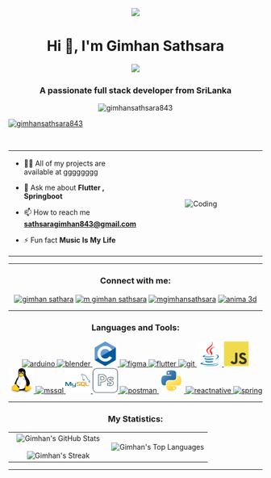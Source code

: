  <p align="center"> <picture><img src = "https://github.com/7oSkaaa/7oSkaaa/blob/main/Images/about_me.gif?raw=true" width = 150px></picture>
  <h1 align="center">Hi 👋, I'm Gimhan Sathsara</h1></p>
<p align="center">
  <a href="[https://github.com/DenverCoder1/readme-typing-svg](https://raw.githubusercontent.com/rahuldkjain/github-profile-readme-generator/master/src/images/icons/Social/linked-in-alt.svg)"><img src="https://readme-typing-svg.herokuapp.com?font=Time+New+Roman&color=cyan&size=25&center=true&vCenter=true&width=600&height=100&lines=Hi..+My+Friends..&hearts;++;I+am+a+3D-Animation+modelling+Designer;Self-taught+Front-End+Developer,;Active+Learner/Researcher,;Love+to+Music...&hearts;"></a>


</p>
<h3 align="center">A passionate full stack developer from SriLanka</h3>

<p align="center"> <img src="https://komarev.com/ghpvc/?username=gimhansathsara843&label=Profile%20views&color=0e75b6&style=flat" alt="gimhansathsara843" /> </p>

<p align="left"> <a href="https://github.com/ryo-ma/github-profile-trophy"><img src="https://github-profile-trophy.vercel.app/?username=gimhansathsara843" alt="gimhansathsara843" /></a> </p>

<p align="left"> <a href="https://twitter.com/" target="blank"><img src="https://img.shields.io/twitter/follow/?logo=twitter&style=for-the-badge" alt="" /></a> </p>







<table align="center">
<tr border="none">
<td width="50%" align="left">
  
- 👨‍💻 All of my projects are available at [gggggggg](gggggggg)

- 💬 Ask me about **Flutter , Springboot**

- 📫 How to reach me **sathsaragimhan843@gmail.com**

- ⚡ Fun fact **Music Is My Life**


</td>
<td width="50%" align="center">

  <img align="center" alt="Coding" width="450" src="https://repository-images.githubusercontent.com/588181932/e36ec678-7984-4cdd-8e4c-a3932772ff8e">

  
  </td>
</tr>
</table>


---

<h3 align="center">Connect with me:</h3>
<p align="center">
<a href="https://www.linkedin.com/in/gimhan-sathsara-745ba8312?lipi=urn%3Ali%3Apage%3Ad_flagship3_profile_view_base_contact_details%3Bp%2FjKH3jrQ4m2d3wvgUTD1w%3D%3D" target="blank"><img align="center" src="https://raw.githubusercontent.com/rahuldkjain/github-profile-readme-generator/master/src/images/icons/Social/linked-in-alt.svg" alt="gimhan sathara" height="50" width="50" /></a>
<a href="https://www.facebook.com/profile.php?id=100091668394919&mibextid=ZbWKwL" target="blank"><img align="center" src="https://raw.githubusercontent.com/rahuldkjain/github-profile-readme-generator/master/src/images/icons/Social/facebook.svg" alt="m gimhan sathsara" height="50" width="50" /></a>
<a href="https://www.instagram.com/mgimhansathsara?igsh=MWZ0YnVyMWt6eHA5bQ==" target="blank"><img align="center" src="https://raw.githubusercontent.com/rahuldkjain/github-profile-readme-generator/master/src/images/icons/Social/instagram.svg" alt="mgimhansathsara" height="50" width="50" /></a>
<a href="https://www.youtube.com/@ANIMA_3D" target="blank"><img align="center" src="https://raw.githubusercontent.com/rahuldkjain/github-profile-readme-generator/master/src/images/icons/Social/youtube.svg" alt="anima 3d" height="50" width="50" /></a>
</p>

---

<h3 align="center">Languages and Tools:</h3>
<p align="center"> 
<a href="https://www.arduino.cc/" target="_blank" rel="noreferrer"> <img src="https://cdn.worldvectorlogo.com/logos/arduino-1.svg" alt="arduino" width="50" height="50"/> </a> 
<a href="https://www.blender.org/" target="_blank" rel="noreferrer"> <img src="https://download.blender.org/branding/community/blender_community_badge_white.svg" alt="blender" width="50" height="50"/> </a> 
<a href="https://www.cprogramming.com/" target="_blank" rel="noreferrer"> <img src="https://raw.githubusercontent.com/devicons/devicon/master/icons/c/c-original.svg" alt="c" width="50" height="50"/> </a> 
<a href="https://www.figma.com/" target="_blank" rel="noreferrer"> <img src="https://www.vectorlogo.zone/logos/figma/figma-icon.svg" alt="figma" width="50" height="50"/> </a> 
<a href="https://flutter.dev" target="_blank" rel="noreferrer"> <img src="https://www.vectorlogo.zone/logos/flutterio/flutterio-icon.svg" alt="flutter" width="50" height="50"/> </a> 
<a href="https://git-scm.com/" target="_blank" rel="noreferrer"> <img src="https://www.vectorlogo.zone/logos/git-scm/git-scm-icon.svg" alt="git" width="50" height="50"/> </a> 
<a href="https://www.java.com" target="_blank" rel="noreferrer"> <img src="https://raw.githubusercontent.com/devicons/devicon/master/icons/java/java-original.svg" alt="java" width="50" height="50"/> </a> 
<a href="https://developer.mozilla.org/en-US/docs/Web/JavaScript" target="_blank" rel="noreferrer"> <img src="https://raw.githubusercontent.com/devicons/devicon/master/icons/javascript/javascript-original.svg" alt="javascript" width="50" height="50"/> </a> 
<a href="https://www.linux.org/" target="_blank" rel="noreferrer"> <img src="https://raw.githubusercontent.com/devicons/devicon/master/icons/linux/linux-original.svg" alt="linux" width="50" height="50"/> </a> 
<a href="https://www.microsoft.com/en-us/sql-server" target="_blank" rel="noreferrer"> <img src="https://www.svgrepo.com/show/303229/microsoft-sql-server-logo.svg" alt="mssql" width="50" height="50"/> </a> 
<a href="https://www.mysql.com/" target="_blank" rel="noreferrer"> <img src="https://raw.githubusercontent.com/devicons/devicon/master/icons/mysql/mysql-original-wordmark.svg" alt="mysql" width="50" height="50"/> </a> 
<a href="https://www.photoshop.com/en" target="_blank" rel="noreferrer"> <img src="https://raw.githubusercontent.com/devicons/devicon/master/icons/photoshop/photoshop-line.svg" alt="photoshop" width="50" height="50"/> </a> 
<a href="https://postman.com" target="_blank" rel="noreferrer"> <img src="https://www.vectorlogo.zone/logos/getpostman/getpostman-icon.svg" alt="postman" width="50" height="50"/> </a> 
<a href="https://www.python.org" target="_blank" rel="noreferrer"> <img src="https://raw.githubusercontent.com/devicons/devicon/master/icons/python/python-original.svg" alt="python" width="50" height="50"/> </a> 
<a href="https://reactnative.dev/" target="_blank" rel="noreferrer"> <img src="https://reactnative.dev/img/header_logo.svg" alt="reactnative" width="50" height="50"/> </a> 
<a href="https://spring.io/" target="_blank" rel="noreferrer"> <img src="https://www.vectorlogo.zone/logos/springio/springio-icon.svg" alt="spring" width="50" height="50"/> </a> 
</p>


---



<h3 align="center">My Statistics:</h3>
<p align="center">
<table align="center">
<tr border="none">
<td width="50%" align="center">

  <img align="center" src="https://github-readme-stats.vercel.app/api?username=gimhansathsara843&theme=dark&show_icons=true&count_private=true" alt="Gimhan's GitHub Stats" />
  <br></br>
  <img title="🔥 Get streak stats for your profile at git.io/streak-stats" alt="Gimhan's Streak" src="https://github-readme-streak-stats.herokuapp.com/?user=gimhansathsara843&theme=dark&hide_border=false" /> 
</td>
<td width="50%" align="center">

  <img align="center" src="https://github-readme-stats.anuraghazra1.vercel.app/api/top-langs/?username=gimhansathsara843&theme=dark&hide_border=false&no-bg=true&no-frame=true&langs_count=10" alt="Gimhan's Top Languages"/>
  
</td>
</tr>
</table>


---

